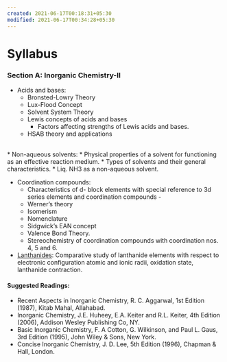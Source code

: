 ```yaml
---
created: 2021-06-17T00:18:31+05:30
modified: 2021-06-17T00:34:28+05:30
---
```


# Syllabus

### Section A: Inorganic Chemistry-II 


* Acids and bases: 
    * Bronsted-Lowry Theory
    * Lux-Flood Concept
    * Solvent System Theory
    * Lewis concepts of acids and bases
        * Factors affecting strengths of Lewis acids and bases. 
    * HSAB theory and applications

<Br>
* Non-aqueous solvents: 
    * Physical properties of a solvent for functioning as an effective reaction medium.
    * Types of solvents and their general characteristics. 
    * Liq. NH3 as a non-aqueous solvent.

* Coordination compounds: 
    * Characteristics of d- block elements with special reference to 3d series elements and coordination compounds - 
    * Werner’s theory
    * Isomerism
    * Nomenclature
    * Sidgwick’s EAN concept
    * Valence Bond Theory. 
    * Stereochemistry of coordination compounds with coordination nos. 4, 5 and 6.
* [Lanthanides](/Lanthanides/index.md): Comparative study of lanthanide elements with respect to electronic configuration atomic and ionic radii, oxidation state, lanthanide contraction.

#### Suggested Readings:

* Recent Aspects in Inorganic Chemistry, R. C. Aggarwal, 1st Edition (1987), Kitab Mahal, Allahabad.
* Inorganic Chemistry, J.E. Huheey,  E.A. Keiter and R.L. Keiter, 4th Edition (2006), Addison Wesley Publishing Co, NY.
* Basic Inorganic Chemistry, F. A Cotton, G. Wilkinson, and Paul L. Gaus, 3rd Edition (1995), John Wiley & Sons, New York.
* Concise Inorganic Chemistry, J. D. Lee, 5th Edition (1996), Chapman & Hall, London.
